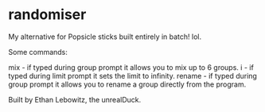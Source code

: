 # randomiser
My alternative for Popsicle sticks built entirely in batch! lol.

Some commands:

mix - if typed during group prompt it allows you to mix up to 6 groups.
i - if typed during limit prompt it sets the limit to infinity.
rename - if typed during group prompt it allows you to rename a group directly from the program. 


Built by Ethan Lebowitz, the unrealDuck.
